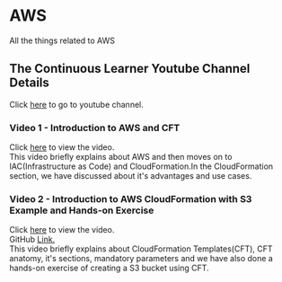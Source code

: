 # AWS
All the things related to AWS

## The Continuous Learner Youtube Channel Details
Click [here](https://www.youtube.com/channel/UC03Mlrru9Pu5PsNRkYSYtQw) to go to youtube channel.

### Video 1 - Introduction to AWS and CFT
Click [here](https://youtu.be/vLwpGH_3UxA) to view the video.  
This video briefly explains about AWS and then moves on to IAC(Infrastructure as Code) and CloudFormation.In the CloudFormation section, we have discussed about it's advantages and use cases. 

### Video 2 - Introduction to AWS CloudFormation with S3 Example and Hands-on Exercise
Click [here](https://youtu.be/zpiv5uTywqA) to view the video.    
GitHub [Link.](./CloudFormation/Introduction%20to%20CloudFormation%20and%20Handson/)  
This video briefly explains about CloudFormation Templates(CFT), CFT anatomy, it's sections, mandatory parameters and we have also done a hands-on exercise of creating a S3 bucket using CFT. 

